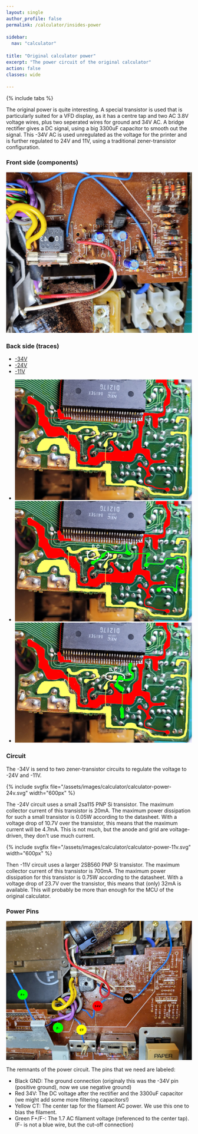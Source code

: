 ```yaml
---
layout: single
author_profile: false
permalink: /calculator/insides-power

sidebar:
  nav: "calculator"

title: "Original calculator power"
excerpt: "The power circuit of the original calculator"
action: false
classes: wide

---
```

{% include tabs %}

The original power is quite interesting. A special transistor is used that is particularly suited for a VFD display, as it has a centre tap and two AC 3.8V voltage wires, plus two seperated wires for ground and 34V AC. A bridge rectifier gives a DC signal, using a big 3300uF capacitor to smooth out the signal. This -34V AC is used unregulated as the voltage for the printer and is further regulated to 24V and 11V, using a traditional zener-transistor configuration.

### Front side (components)
![](/assets/images/calculator/insides-power-components.png)

### Back side (traces)
<div>
  <ul id="tracestab" class="tab" data-tab="traces">
    <li class="active"><a href="#">-34V</a></li>
    <li><a href="#">-24V</a></li>
    <li><a href="#">-11V</a></li>
  </ul>

  <ul class="tab-content" id="traces">
    <li class="active"><img src="/assets/images/calculator/insides-power-34v.png" alt="AC" /></li>
    <li><img src="/assets/images/calculator/insides-power-24v.png" alt="-24V" /></li>
    <li><img src="/assets/images/calculator/insides-power-11v.png" alt="-11V" /></li>
  </ul>
</div>

### Circuit
The -34V is send to two zener-transistor circuits to regulate the voltage to -24V and -11V.

{% include svgfix file="/assets/images/calculator/calculator-power-24v.svg" width="600px" %}

The -24V circuit uses a small 2sa115 PNP Si transistor. The maximum collector current of this transistor is 20mA. The maximum power dissipation for such a small transistor is 0.05W according to the datasheet. With a voltage drop of 10.7V over the transistor, this means that the maximum current will be 4.7mA. This is not much, but the anode and grid are voltage-driven, they don't use much current.

{% include svgfix file="/assets/images/calculator/calculator-power-11v.svg" width="600px" %}

Then -11V circuit uses a larger 2SB560 PNP Si transistor. The maximum collector current of this transistor is 700mA. The maximum power dissipation for this transistor is 0.75W according to the datasheet. With a voltage drop of 23.7V over the transistor, this means that (only) 32mA is available. This will probably be more than enough for the MCU of the original calculator.

### Power Pins
![](/assets/images/calculator/power-pins.png)

The remnants of the power circuit. The pins that we need are labeled:

- Black GND: The ground connection (originaly this was the -34V pin (positive ground), now we use negative ground)
- Red 34V: The DC voltage after the rectifier and the 3300uF capacitor (we might add some more filtering capacitors!)
- Yellow CT: The center tap for the filament AC power. We use this one to bias the filament.
- Green F+/F-: The 1.7 AC filament voltage (referenced to the center tap). (F- is not a blue wire, but the cut-off connection)
